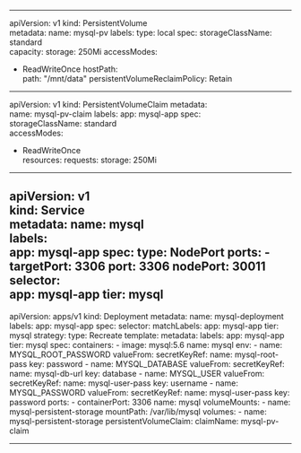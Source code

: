 -----------------------------------------------------------------------------------------------------------------------------------------------


apiVersion: v1 
kind: PersistentVolume            
metadata:
  name: mysql-pv
  labels: 
    type: local 
spec:
  storageClassName: standard      
  capacity:
    storage: 250Mi
  accessModes: 
  - ReadWriteOnce
  hostPath:                       
    path: "/mnt/data" 
  persistentVolumeReclaimPolicy: Retain  
---    
apiVersion: v1 
kind: PersistentVolumeClaim 
metadata:                          
  name: mysql-pv-claim
  labels:
    app: mysql-app 
spec:                              
  storageClassName: standard       
  accessModes:
  - ReadWriteOnce                
  resources:
    requests: 
      storage: 250Mi 
---
apiVersion: v1                    
kind: Service                      
metadata:
  name: mysql         
  labels:             
    app: mysql-app
spec:
  type: NodePort
  ports:
    - targetPort: 3306
      port: 3306
      nodePort: 30011
  selector:    
    app: mysql-app
    tier: mysql
---
apiVersion: apps/v1
kind: Deployment
metadata:
  name: mysql-deployment
  labels:
    app: mysql-app
spec:
  selector:
    matchLabels:
      app: mysql-app
      tier: mysql
  strategy:
    type: Recreate
  template:
    metadata:
      labels:
        app: mysql-app
        tier: mysql
    spec:
      containers:
      - image: mysql:5.6
        name: mysql
        env:
        - name: MYSQL_ROOT_PASSWORD
          valueFrom:
            secretKeyRef:
              name: mysql-root-pass
              key: password
        - name: MYSQL_DATABASE
          valueFrom:
            secretKeyRef:
              name: mysql-db-url
              key: database
        - name: MYSQL_USER
          valueFrom:
            secretKeyRef:
              name: mysql-user-pass
              key: username
        - name: MYSQL_PASSWORD
          valueFrom:
            secretKeyRef:
              name: mysql-user-pass
              key: password
        ports:
        - containerPort: 3306
          name: mysql
        volumeMounts:
        - name: mysql-persistent-storage
          mountPath: /var/lib/mysql
      volumes:
      - name: mysql-persistent-storage
        persistentVolumeClaim:
           claimName: mysql-pv-claim
           
-----------------------------------------------------------------------------------------------------------------------------------------------           
